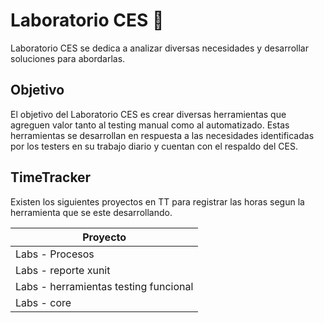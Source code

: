 # Laboratorio CES 🧪

Laboratorio CES se dedica a analizar diversas necesidades y desarrollar soluciones para abordarlas.

## Objetivo

El objetivo del Laboratorio CES es crear diversas herramientas que agreguen valor tanto al testing manual como al automatizado. Estas herramientas se desarrollan en respuesta a las necesidades identificadas por los testers en su trabajo diario y cuentan con el respaldo del CES.

## TimeTracker 

Existen los siguientes proyectos en TT para registrar las horas segun la herramienta que se este desarrollando.

|Proyecto|
|--------|
|Labs - Procesos|
|Labs - reporte xunit|
|Labs - herramientas testing funcional|
|Labs - core|
